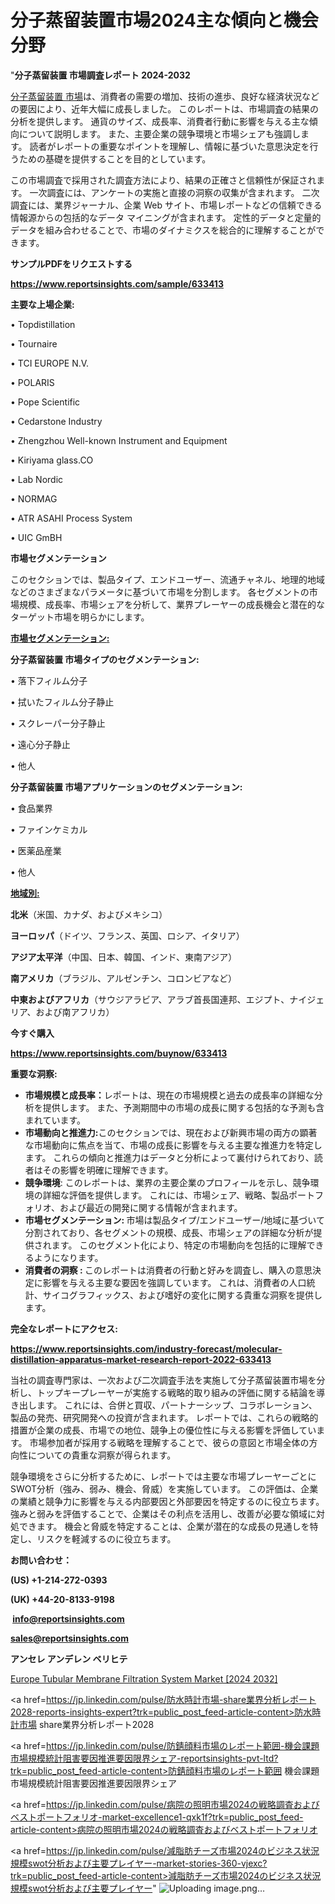 # 分子蒸留装置市場2024主な傾向と機会分野

"<strong>分子蒸留装置 市場調査レポート 2024-2032</strong>

<a href=https://www.reportsinsights.com/sample/633413>分子蒸留装置 市場</a>は、消費者の需要の増加、技術の進歩、良好な経済状況などの要因により、近年大幅に成長しました。 このレポートは、市場調査の結果の分析を提供します。 通貨のサイズ、成長率、消費者行動に影響を与える主な傾向について説明します。 また、主要企業の競争環境と市場シェアも強調します。 読者がレポートの重要なポイントを理解し、情報に基づいた意思決定を行うための基礎を提供することを目的としています。

この市場調査で採用された調査方法により、結果の正確さと信頼性が保証されます。 一次調査には、アンケートの実施と直接の洞察の収集が含まれます。 二次調査には、業界ジャーナル、企業 Web サイト、市場レポートなどの信頼できる情報源からの包括的なデータ マイニングが含まれます。 定性的データと定量的データを組み合わせることで、市場のダイナミクスを総合的に理解することができます。

<strong><b>サンプルPDFをリクエストする</b></strong>

<a href=https://www.reportsinsights.com/sample/633413><strong><u>https://www.reportsinsights.com/sample/633413</u></strong></a>

<strong>主要な上場企業:</strong>

• Topdistillation

• Tournaire

• TCI EUROPE N.V.

• POLARIS

• Pope Scientific

• Cedarstone Industry

• Zhengzhou Well-known Instrument and Equipment

• Kiriyama glass.CO

• Lab Nordic

• NORMAG

• ATR ASAHI Process System

• UIC GmBH

<strong>市場セグメンテーション</strong>

このセクションでは、製品タイプ、エンドユーザー、流通チャネル、地理的地域などのさまざまなパラメータに基づいて市場を分割します。 各セグメントの市場規模、成長率、市場シェアを分析して、業界プレーヤーの成長機会と潜在的なターゲット市場を明らかにします。

<strong><u>市場セグメンテーション</u></strong><strong><u>:</u></strong>

<strong>分子蒸留装置 市場タイプのセグメンテーション:</strong>

• 落下フィルム分子

• 拭いたフィルム分子静止

• スクレーパー分子静止

• 遠心分子静止

• 他人

<strong>分子蒸留装置 市場アプリケーションのセグメンテーション:</strong>

• 食品業界

• ファインケミカル

• 医薬品産業

• 他人

<strong><u>地域別</u></strong><strong><u>:</u></strong>

<strong>北米</strong>（米国、カナダ、およびメキシコ）

<strong>ヨーロッパ</strong>（ドイツ、フランス、英国、ロシア、イタリア）

<strong>アジア太平洋</strong>（中国、日本、韓国、インド、東南アジア）

<strong>南アメリカ</strong>（ブラジル、アルゼンチン、コロンビアなど）

<strong>中東およびアフリカ</strong>（サウジアラビア、アラブ首長国連邦、エジプト、ナイジェリア、および南アフリカ）

<strong>今すぐ購入</strong>

<a href=https://www.reportsinsights.com/buynow/633413><strong><u>https://www.reportsinsights.com/buynow/633413</u></strong></a>

<strong>重要な洞察:</strong>
<ul>
  <li><strong>市場規模と成長率：</strong>レポートは、現在の市場規模と過去の成長率の詳細な分析を提供します。 また、予測期間中の市場の成長に関する包括的な予測も含まれています。</li>
  <li><strong>市場動向と推進力:</strong>このセクションでは、現在および新興市場の両方の顕著な市場動向に焦点を当て、市場の成長に影響を与える主要な推進力を特定します。 これらの傾向と推進力はデータと分析によって裏付けられており、読者はその影響を明確に理解できます。</li>
  <li><strong>競争環境</strong>: このレポートは、業界の主要企業のプロフィールを示し、競争環境の詳細な評価を提供します。 これには、市場シェア、戦略、製品ポートフォリオ、および最近の開発に関する情報が含まれます。</li>
  <li><strong>市場セグメンテーション: </strong>市場は製品タイプ/エンドユーザー/地域に基づいて分割されており、各セグメントの規模、成長、市場シェアの詳細な分析が提供されます。 このセグメント化により、特定の市場動向を包括的に理解できるようになります。</li>
  <li><strong>消費者の洞察 : </strong>このレポートは消費者の行動と好みを調査し、購入の意思決定に影響を与える主要な要因を強調しています。 これは、消費者の人口統計、サイコグラフィックス、および嗜好の変化に関する貴重な洞察を提供します。</li>
</ul>
<strong>完全なレポートにアクセス:</strong>

<a href=https://www.reportsinsights.com/industry-forecast/molecular-distillation-apparatus-market-research-report-2022-633413><strong><u><b>https://www.reportsinsights.com/industry-forecast/molecular-distillation-apparatus-market-research-report-2022-633413</b></u></strong></a>

当社の調査専門家は、一次および二次調査手法を実施して分子蒸留装置市場を分析し、トップキープレーヤーが実施する戦略的取り組みの評価に関する結論を導き出します。 これには、合併と買収、パートナーシップ、コラボレーション、製品の発売、研究開発への投資が含まれます。 レポートでは、これらの戦略的措置が企業の成長、市場での地位、競争上の優位性に与える影響を評価しています。 市場参加者が採用する戦略を理解することで、彼らの意図と市場全体の方向性についての貴重な洞察が得られます。

競争環境をさらに分析するために、レポートでは主要な市場プレーヤーごとにSWOT分析（強み、弱み、機会、脅威）を実施しています。 この評価は、企業の業績と競争力に影響を与える内部要因と外部要因を特定するのに役立ちます。 強みと弱みを評価することで、企業はその利点を活用し、改善が必要な領域に対処できます。 機会と脅威を特定することは、企業が潜在的な成長の見通しを特定し、リスクを軽減するのに役立ちます。

<strong>お問い合わせ：</strong>

<strong>(US) +1-214-272-0393</strong>

<strong>(UK) +44-20-8133-9198</strong>

<strong> </strong><a href=info@reportsinsights.com><strong><u>info@reportsinsights.com</u></strong></a>

<a href=sales@reportsinsights.com><strong><u>sales@reportsinsights.com</u></strong></a>

<strong>アンセレ アンデレン ベリヒテ</strong>

<a href=https://www.linkedin.com/pulse/europe-tubular-membrane-filtration-system-markets-qktif/>Europe Tubular Membrane Filtration System Market [2024 2032]</a>

<a href=https://jp.linkedin.com/pulse/防水時計市場-share業界分析レポート2028-reports-insights-expert?trk=public_post_feed-article-content>防水時計市場 share業界分析レポート2028</a>

<a href=https://jp.linkedin.com/pulse/防錆顔料市場のレポート範囲-機会課題市場規模統計阻害要因推進要因限界シェア-reportsinsights-pvt-ltd?trk=public_post_feed-article-content>防錆顔料市場のレポート範囲 機会課題市場規模統計阻害要因推進要因限界シェア</a>

<a href=https://jp.linkedin.com/pulse/病院の照明市場2024の戦略調査およびベストポートフォリオ-market-excellence1-qxk1f?trk=public_post_feed-article-content>病院の照明市場2024の戦略調査およびベストポートフォリオ</a>

<a href=https://jp.linkedin.com/pulse/減脂肪チーズ市場2024のビジネス状況規模swot分析および主要プレイヤー-market-stories-360-vjexc?trk=public_post_feed-article-content>減脂肪チーズ市場2024のビジネス状況規模swot分析および主要プレイヤー</a>"
![Uploading image.png…]()
